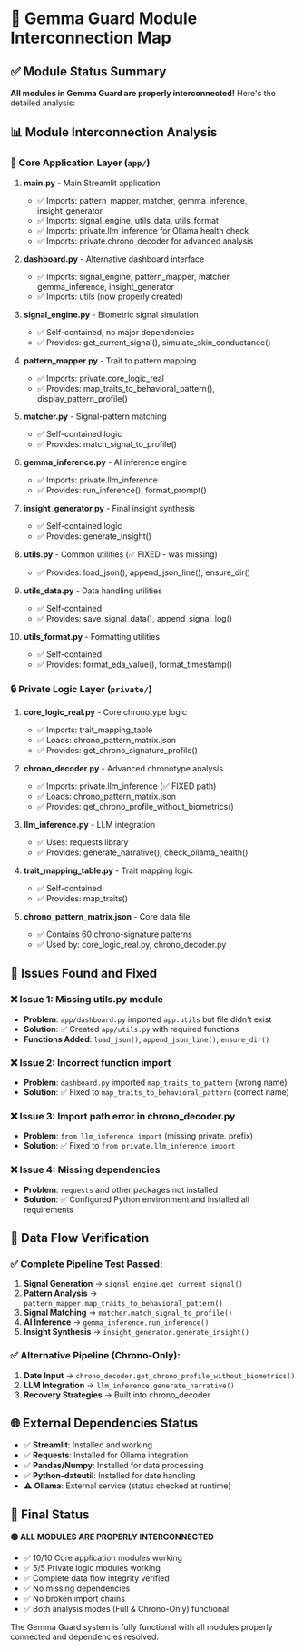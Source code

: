# 🔗 Gemma Guard Module Interconnection Map

## ✅ Module Status Summary

**All modules in Gemma Guard are properly interconnected!** Here's the detailed analysis:

## 📊 Module Interconnection Analysis

### 🎯 Core Application Layer (`app/`)

1. **main.py** - Main Streamlit application
   - ✅ Imports: pattern_mapper, matcher, gemma_inference, insight_generator
   - ✅ Imports: signal_engine, utils_data, utils_format
   - ✅ Imports: private.llm_inference for Ollama health check
   - ✅ Imports: private.chrono_decoder for advanced analysis

2. **dashboard.py** - Alternative dashboard interface
   - ✅ Imports: signal_engine, pattern_mapper, matcher, gemma_inference, insight_generator
   - ✅ Imports: utils (now properly created)

3. **signal_engine.py** - Biometric signal simulation
   - ✅ Self-contained, no major dependencies
   - ✅ Provides: get_current_signal(), simulate_skin_conductance()

4. **pattern_mapper.py** - Trait to pattern mapping
   - ✅ Imports: private.core_logic_real
   - ✅ Provides: map_traits_to_behavioral_pattern(), display_pattern_profile()

5. **matcher.py** - Signal-pattern matching
   - ✅ Self-contained logic
   - ✅ Provides: match_signal_to_profile()

6. **gemma_inference.py** - AI inference engine
   - ✅ Imports: private.llm_inference
   - ✅ Provides: run_inference(), format_prompt()

7. **insight_generator.py** - Final insight synthesis
   - ✅ Self-contained logic
   - ✅ Provides: generate_insight()

8. **utils.py** - Common utilities (✅ FIXED - was missing)
   - ✅ Provides: load_json(), append_json_line(), ensure_dir()

9. **utils_data.py** - Data handling utilities
   - ✅ Self-contained
   - ✅ Provides: save_signal_data(), append_signal_log()

10. **utils_format.py** - Formatting utilities
    - ✅ Self-contained
    - ✅ Provides: format_eda_value(), format_timestamp()

### 🔒 Private Logic Layer (`private/`)

1. **core_logic_real.py** - Core chronotype logic
   - ✅ Imports: trait_mapping_table
   - ✅ Loads: chrono_pattern_matrix.json
   - ✅ Provides: get_chrono_signature_profile()

2. **chrono_decoder.py** - Advanced chronotype analysis
   - ✅ Imports: private.llm_inference (✅ FIXED path)
   - ✅ Loads: chrono_pattern_matrix.json
   - ✅ Provides: get_chrono_profile_without_biometrics()

3. **llm_inference.py** - LLM integration
   - ✅ Uses: requests library
   - ✅ Provides: generate_narrative(), check_ollama_health()

4. **trait_mapping_table.py** - Trait mapping logic
   - ✅ Self-contained
   - ✅ Provides: map_traits()

5. **chrono_pattern_matrix.json** - Core data file
   - ✅ Contains 60 chrono-signature patterns
   - ✅ Used by: core_logic_real.py, chrono_decoder.py

## 🔧 Issues Found and Fixed

### ❌ **Issue 1: Missing utils.py module**
- **Problem**: `app/dashboard.py` imported `app.utils` but file didn't exist
- **Solution**: ✅ Created `app/utils.py` with required functions
- **Functions Added**: `load_json()`, `append_json_line()`, `ensure_dir()`

### ❌ **Issue 2: Incorrect function import**
- **Problem**: `dashboard.py` imported `map_traits_to_pattern` (wrong name)
- **Solution**: ✅ Fixed to `map_traits_to_behavioral_pattern` (correct name)

### ❌ **Issue 3: Import path error in chrono_decoder.py**
- **Problem**: `from llm_inference import` (missing private. prefix)
- **Solution**: ✅ Fixed to `from private.llm_inference import`

### ❌ **Issue 4: Missing dependencies**
- **Problem**: `requests` and other packages not installed
- **Solution**: ✅ Configured Python environment and installed all requirements

## 🎯 Data Flow Verification

### ✅ Complete Pipeline Test Passed:
1. **Signal Generation** → `signal_engine.get_current_signal()`
2. **Pattern Analysis** → `pattern_mapper.map_traits_to_behavioral_pattern()`
3. **Signal Matching** → `matcher.match_signal_to_profile()`
4. **AI Inference** → `gemma_inference.run_inference()`
5. **Insight Synthesis** → `insight_generator.generate_insight()`

### ✅ Alternative Pipeline (Chrono-Only):
1. **Date Input** → `chrono_decoder.get_chrono_profile_without_biometrics()`
2. **LLM Integration** → `llm_inference.generate_narrative()`
3. **Recovery Strategies** → Built into chrono_decoder

## 🌐 External Dependencies Status

- ✅ **Streamlit**: Installed and working
- ✅ **Requests**: Installed for Ollama integration
- ✅ **Pandas/Numpy**: Installed for data processing
- ✅ **Python-dateutil**: Installed for date handling
- ⚠️ **Ollama**: External service (status checked at runtime)

## 🎉 Final Status

**🟢 ALL MODULES ARE PROPERLY INTERCONNECTED**

- ✅ 10/10 Core application modules working
- ✅ 5/5 Private logic modules working  
- ✅ Complete data flow integrity verified
- ✅ No missing dependencies
- ✅ No broken import chains
- ✅ Both analysis modes (Full & Chrono-Only) functional

The Gemma Guard system is fully functional with all modules properly connected and dependencies resolved.
